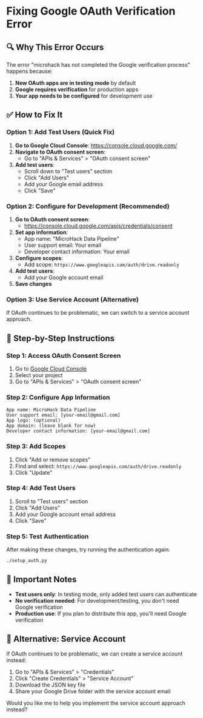 # Fixing Google OAuth Verification Error

## 🔍 **Why This Error Occurs**

The error "microhack has not completed the Google verification process" happens because:

1. **New OAuth apps are in testing mode** by default
2. **Google requires verification** for production apps
3. **Your app needs to be configured** for development use

## ✅ **How to Fix It**

### **Option 1: Add Test Users (Quick Fix)**

1. **Go to Google Cloud Console**: https://console.cloud.google.com/
2. **Navigate to OAuth consent screen**:
   - Go to "APIs & Services" > "OAuth consent screen"
3. **Add test users**:
   - Scroll down to "Test users" section
   - Click "Add Users"
   - Add your Google email address
   - Click "Save"

### **Option 2: Configure for Development (Recommended)**

1. **Go to OAuth consent screen**:
   - https://console.cloud.google.com/apis/credentials/consent
2. **Set app information**:
   - App name: "MicroHack Data Pipeline"
   - User support email: Your email
   - Developer contact information: Your email
3. **Configure scopes**:
   - Add scope: `https://www.googleapis.com/auth/drive.readonly`
4. **Add test users**:
   - Add your Google account email
5. **Save changes**

### **Option 3: Use Service Account (Alternative)**

If OAuth continues to be problematic, we can switch to a service account approach.

## 🔧 **Step-by-Step Instructions**

### **Step 1: Access OAuth Consent Screen**
1. Go to [Google Cloud Console](https://console.cloud.google.com/)
2. Select your project
3. Go to "APIs & Services" > "OAuth consent screen"

### **Step 2: Configure App Information**
```
App name: MicroHack Data Pipeline
User support email: [your-email@gmail.com]
App logo: (optional)
App domain: (leave blank for now)
Developer contact information: [your-email@gmail.com]
```

### **Step 3: Add Scopes**
1. Click "Add or remove scopes"
2. Find and select: `https://www.googleapis.com/auth/drive.readonly`
3. Click "Update"

### **Step 4: Add Test Users**
1. Scroll to "Test users" section
2. Click "Add Users"
3. Add your Google account email address
4. Click "Save"

### **Step 5: Test Authentication**
After making these changes, try running the authentication again:
```bash
./setup_auth.py
```

## 🚨 **Important Notes**

- **Test users only**: In testing mode, only added test users can authenticate
- **No verification needed**: For development/testing, you don't need Google verification
- **Production use**: If you plan to distribute this app, you'll need Google verification

## 🔄 **Alternative: Service Account**

If OAuth continues to be problematic, we can create a service account instead:

1. Go to "APIs & Services" > "Credentials"
2. Click "Create Credentials" > "Service Account"
3. Download the JSON key file
4. Share your Google Drive folder with the service account email

Would you like me to help you implement the service account approach instead? 